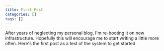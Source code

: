 ```yaml
---
title: First Post
categories: []
tags: []
---
```


After years of neglecting my personal blog, I'm re-booting it on new infrastructure. Hopefully this will encourage me to start writing a little more often. Here's the first post as a test of the system to get started.